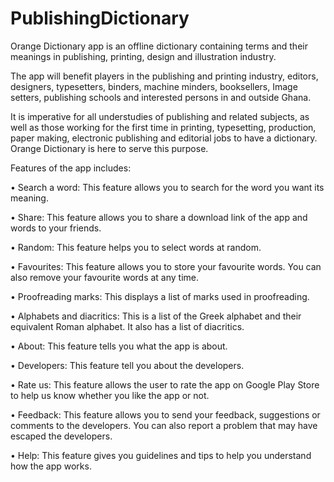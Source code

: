 # PublishingDictionary

Orange Dictionary app is an offline dictionary containing terms and their meanings in publishing, printing, design and illustration industry.

The app will benefit players in the publishing and printing industry, editors, designers, typesetters, binders, machine minders, booksellers, Image setters, publishing schools and interested persons in and outside Ghana.

It is imperative for all understudies of publishing and related subjects, as well as those working for the first time in printing, typesetting, production, paper making, electronic publishing and editorial jobs to have a dictionary. Orange Dictionary is here to serve this purpose.

Features of the app includes:

• Search a word: This feature allows you to search for the word you want its meaning.

• Share: This feature allows you to share a download link of the app and words to your friends.

• Random: This feature helps you to select words at random.

• Favourites: This feature allows you to store your favourite words. You can also remove your favourite words at any time.

• Proofreading marks: This displays a list of marks used in proofreading.

• Alphabets and diacritics: This is a list of the Greek alphabet and their equivalent Roman alphabet. It also has a list of diacritics.

• About: This feature tells you what the app is about.

• Developers: This feature tell you about the developers.

• Rate us: This feature allows the user to rate the app on Google Play Store to help us know whether you like the app or not.

• Feedback: This feature allows you to send your feedback, suggestions or comments to the developers. You can also report a problem that may have escaped the developers.

• Help: This feature gives you guidelines and tips to help you understand how the app works.
